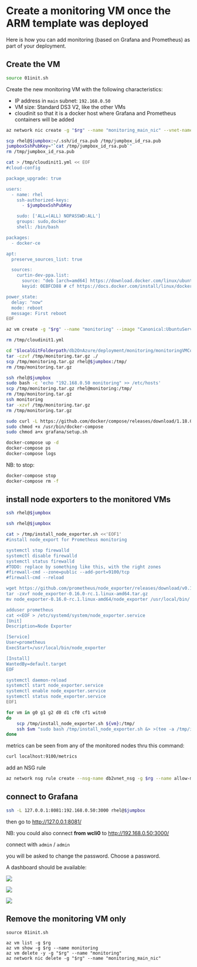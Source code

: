 # Create a monitoring VM once the ARM template was deployed

Here is how you can add monitoring (based on Grafana and Prometheus) as part of your deployment.

## Create the VM 

```bash
source 01init.sh
```

Create the new monitoring VM with the following characteristics:
- IP address in `main` subnet: `192.168.0.50`
- VM size: Standard DS3 V2, like the other VMs
- cloudinit so that it is a docker host where Grafana and Prometheus containers will be added

```bash
az network nic create -g "$rg" --name "monitoring_main_nic" --vnet-name "db2vnet" --subnet "main" --network-security-group "db2vnet_nsg" --private-ip-address "192.168.0.50"

scp rhel@$jumpbox:~/.ssh/id_rsa.pub /tmp/jumpbox_id_rsa.pub
jumpboxSshPubKey="`cat /tmp/jumpbox_id_rsa.pub`"
rm /tmp/jumpbox_id_rsa.pub

cat > /tmp/cloudinit1.yml << EOF
#cloud-config

package_upgrade: true

users:
  - name: rhel
    ssh-authorized-keys:
      - $jumpboxSshPubKey

    sudo: ['ALL=(ALL) NOPASSWD:ALL']
    groups: sudo,docker
    shell: /bin/bash

packages: 
  - docker-ce

apt:
  preserve_sources_list: true

  sources:
    curtin-dev-ppa.list:
      source: "deb [arch=amd64] https://download.docker.com/linux/ubuntu \$RELEASE stable"
      keyid: 0EBFCD88 # cf https://docs.docker.com/install/linux/docker-ce/debian/#set-up-the-repository

power_state:
  delay: "now"
  mode: reboot
  message: First reboot
EOF

az vm create -g "$rg" --name "monitoring" --image "Canonical:UbuntuServer:16.04-LTS:latest" --size "Standard_DS3_v2" --admin-username rhel --nics monitoring_main_nic --custom-data /tmp/cloudinit1.yml

rm /tmp/cloudinit1.yml

cd "$localGitFolderpath/db2OnAzure/deployment/monitoring/monitoringVMContent"
tar -czvf /tmp/monitoring.tar.gz ./
scp /tmp/monitoring.tar.gz rhel@$jumpbox:/tmp/
rm /tmp/monitoring.tar.gz

ssh rhel@$jumpbox
sudo bash -c 'echo "192.168.0.50 monitoring" >> /etc/hosts'
scp /tmp/monitoring.tar.gz rhel@monitoring:/tmp/
rm /tmp/monitoring.tar.gz
ssh monitoring
tar -xzvf /tmp/monitoring.tar.gz
rm /tmp/monitoring.tar.gz

sudo curl -L https://github.com/docker/compose/releases/download/1.18.0/docker-compose-`uname -s`-`uname -m` -o /usr/bin/docker-compose
sudo chmod +x /usr/bin/docker-compose
sudo chmod a+x grafana/setup.sh

docker-compose up -d
docker-compose ps
docker-compose logs
```

NB: to stop:

```bash
docker-compose stop
docker-compose rm -f
```

## install node exporters to the monitored VMs

```bash
ssh rhel@$jumpbox

ssh rhel@$jumpbox

cat > /tmp/install_node_exporter.sh <<'EOF1'
#install node_export for Prometheus monitoring

systemctl stop firewalld
systemctl disable firewalld
systemctl status firewalld
#TODO: replace by something like this, with the right zones
#firewall-cmd --zone=public --add-port=9100/tcp
#firewall-cmd --reload

wget https://github.com/prometheus/node_exporter/releases/download/v0.16.0-rc.1/node_exporter-0.16.0-rc.1.linux-amd64.tar.gz
tar -zxvf node_exporter-0.16.0-rc.1.linux-amd64.tar.gz
mv node_exporter-0.16.0-rc.1.linux-amd64/node_exporter /usr/local/bin/

adduser prometheus
cat <<EOF > /etc/systemd/system/node_exporter.service
[Unit]
Description=Node Exporter

[Service]
User=prometheus
ExecStart=/usr/local/bin/node_exporter

[Install]
WantedBy=default.target
EOF

systemctl daemon-reload
systemctl start node_exporter.service
systemctl enable node_exporter.service
systemctl status node_exporter.service
EOF1

for vm in g0 g1 g2 d0 d1 cf0 cf1 witn0
do
    scp /tmp/install_node_exporter.sh ${vm}:/tmp/
    ssh $vm "sudo bash /tmp/install_node_exporter.sh &> >(tee -a /tmp/install_node_exporter.log)" &
done
```

metrics can be seen from any of the monitored nodes thru this command:

```bash
curl localhost:9100/metrics
```

add an NSG rule

```bash
az network nsg rule create --nsg-name db2vnet_nsg -g $rg --name allow-mon --description "allow Prometheus monitoring" --protocol tcp --priority 300 --destination-port-range "9100"
```

## connect to Grafana

```bash
ssh -L 127.0.0.1:8081:192.168.0.50:3000 rhel@$jumpbox
```

then go to <http://127.0.0.1:8081/>

NB: you could also connect **from wcli0** to <http://192.168.0.50:3000/>

connect with `admin` / `admin`

you will be asked to change the password. Choose a password.

A dashboard should be available:

![](img/monitoring001.png)

![](img/monitoring002.png)

![](img/monitoring003.png)


## Remove the monitoring VM only

```
source 01init.sh

az vm list -g $rg
az vm show -g $rg --name monitoring
az vm delete -y -g "$rg" --name "monitoring"
az network nic delete -g "$rg" --name "monitoring_main_nic"
```
